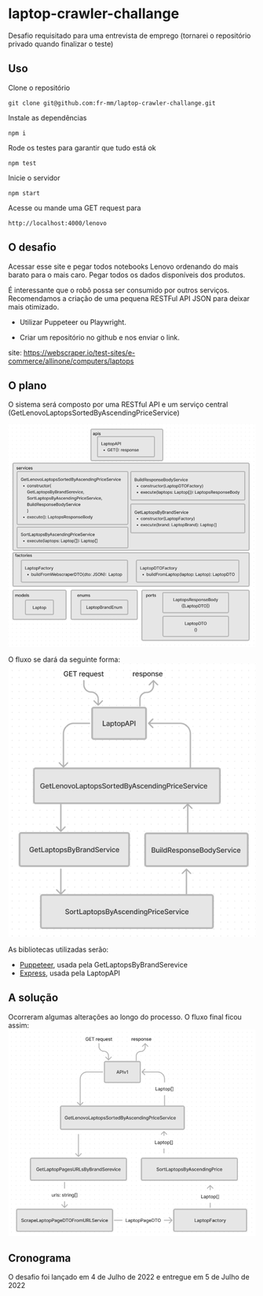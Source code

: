# laptop-crawler-challange
Desafio requisitado para uma entrevista de emprego (tornarei o repositório privado quando finalizar o teste)

## Uso
Clone o repositório
```
git clone git@github.com:fr-mm/laptop-crawler-challange.git
```

Instale as dependências
```
npm i
```

Rode os testes para garantir que tudo está ok
```
npm test
```

Inicie o servidor
```
npm start
```

Acesse ou mande uma GET request para
```
http://localhost:4000/lenovo
```


## O desafio
Acessar esse site e pegar todos notebooks Lenovo ordenando do mais barato para o mais caro. 
Pegar todos os dados disponíveis dos produtos.
 
É interessante que o robô possa ser consumido por outros serviços. 
Recomendamos a criação de uma pequena RESTFul API JSON para deixar mais otimizado.
 
- Utilizar Puppeteer ou Playwright.
 
- Criar um repositório no github e nos enviar o link.
 
site:
https://webscraper.io/test-sites/e-commerce/allinone/computers/laptops

## O plano

O sistema será composto por uma RESTful API 
e um serviço central (GetLenovoLaptopsSortedByAscendingPriceService)

![Modelagem](./static/modelling.png)

O fluxo se dará da seguinte forma:  
![Fluxo](./static/flow.png)

As bibliotecas utilizadas serão:
- [Puppeteer](https://github.com/puppeteer/puppeteer), usada pela GetLaptopsByBrandSerevice
- [Express](https://github.com/expressjs/express), usada pela LaptopAPI


## A solução

Ocorreram algumas alterações ao longo do processo. O fluxo final ficou assim:  
![Fluxo final](./static/final-flow.png)

## Cronograma

O desafio foi lançado em 4 de Julho de 2022 e entregue em 5 de Julho de 2022

